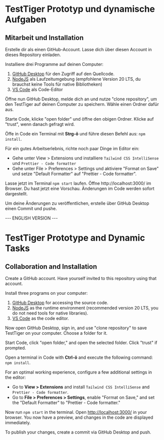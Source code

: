 # TestTiger Prototyp und dynamische Aufgaben

## Mitarbeit und Installation

Erstelle dir als einen GitHub-Account. Lasse dich über diesen Account in dieses Repository einladen.

Installiere drei Programme auf deinen Computer:

1. [GitHub Desktop](https://github.com/apps/desktop) für den Zugriff auf den Quellcode.
2. [NodeJS](https://nodejs.org/en) als Laufzeitumgebung (empfohlene Version 20 LTS, du brauchst keine Tools für native Bibliotheken)
3. [VS Code](https://code.visualstudio.com/) als Code-Editor

Öffne nun GitHub Desktop, melde dich an und nutze "clone repository", um den TestTiger auf deinen Computer zu speichern. Wähle einen Ordner dafür aus.

Starte Code, klicke "open folder" und öffne den obigen Ordner. Klicke auf "trust", wenn danach gefragt wird.

Öffe in Code ein Terminal mit **Strg-ö** und führe diesen Befehl aus: `npm install`.

Für ein gutes Arbeitserlebnis, richte noch paar Dinge im Editor ein:

- Gehe unter View > Extensions und installiere `Tailwind CSS IntelliSense` und `Prettier - Code formatter`
- Gehe unter File > Preferences > Settings und aktiviere "Format on Save" und setze "Default Formatter" auf "Prettier - Code formatter".

Lasse jetzt im Terminal `npm start` laufen. Öffne http://localhost:3000/ im Browser. Du hast jetzt eine Vorschau. Änderungen im Code werden sofort dargestellt.

Um deine Änderungen zu veröffentlichen, erstelle über GitHub Desktop einen Commit und pushe.

--- ENGLISH VERSION ---

# TestTiger Prototype and Dynamic Tasks

## Collaboration and Installation

Create a GitHub account. Have yourself invited to this repository using that account.

Install three programs on your computer:

1. [GitHub Desktop](https://github.com/apps/desktop) for accessing the source code.
2. [NodeJS](https://nodejs.org/en) as the runtime environment (recommended version 20 LTS, you do not need tools for native libraries).
3. [VS Code](https://code.visualstudio.com/) as the code editor.

Now open GitHub Desktop, sign in, and use "clone repository" to save TestTiger on your computer. Choose a folder for it.

Start Code, click "open folder," and open the selected folder. Click "trust" if prompted.

Open a terminal in Code with **Ctrl-ö** and execute the following command: `npm install`.

For an optimal working experience, configure a few additional settings in the editor:

- Go to **View > Extensions** and install `Tailwind CSS IntelliSense` and `Prettier - Code formatter`.
- Go to **File > Preferences > Settings**, enable "Format on Save," and set the "Default Formatter" to "Prettier - Code formatter."

Now run `npm start` in the terminal. Open [http://localhost:3000/](http://localhost:3000/) in your browser. You now have a preview, and changes in the code are displayed immediately.

To publish your changes, create a commit via GitHub Desktop and push.
